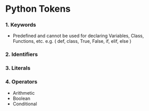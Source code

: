 # Python Tokens

### 1. Keywords
- Predefined and cannot be used for declaring Variables, Class, Functions, etc. e.g. ( def, class, True, False, if, elif, else )

### 2. Identifiers

### 3. Literals 

### 4. Operators 
- Arithmetic 
- Boolean
- Conditional
